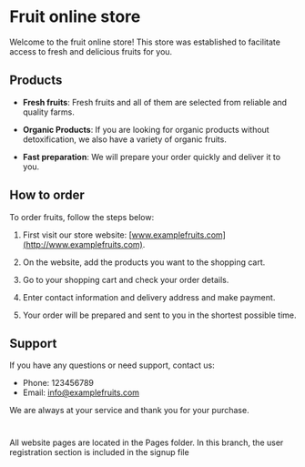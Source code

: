 # Fruit online store
Welcome to the fruit online store! This store was established to facilitate access to fresh and delicious fruits for you.
## Products

- **Fresh fruits**: Fresh fruits and all of them are selected from reliable and quality farms.

- **Organic Products**: If you are looking for organic products without detoxification, we also have a variety of organic fruits.

- **Fast preparation**: We will prepare your order quickly and deliver it to you.

## How to order

To order fruits, follow the steps below:

1. First visit our store website: [www.examplefruits.com](http://www.examplefruits.com).

2. On the website, add the products you want to the shopping cart.

3. Go to your shopping cart and check your order details.

4. Enter contact information and delivery address and make payment.

5. Your order will be prepared and sent to you in the shortest possible time.

## Support

If you have any questions or need support, contact us:

- Phone: 123456789
- Email: info@examplefruits.com

We are always at your service and thank you for your purchase.

# 
All website pages are located in the Pages folder.
In this branch, the user registration section is included in the signup file